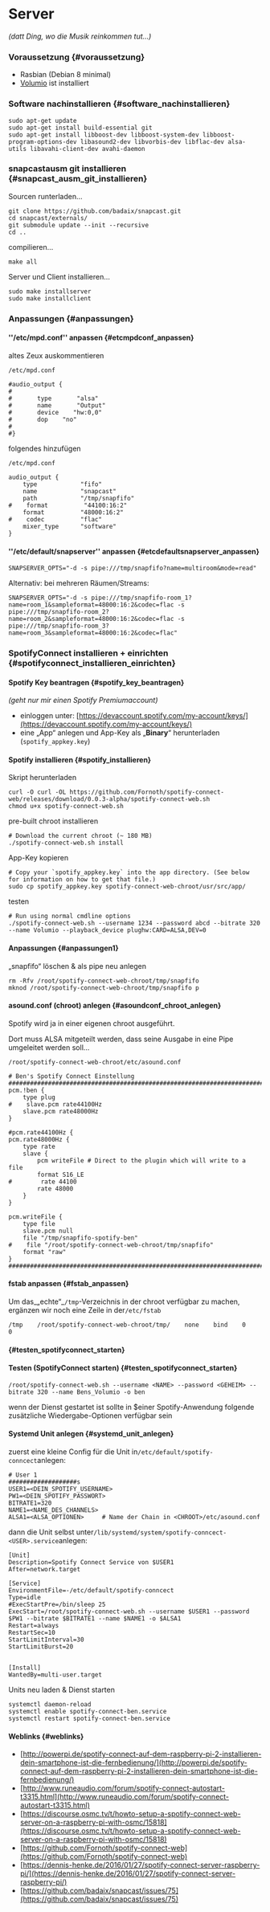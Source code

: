 # Server

_\(datt Ding, wo die Musik reinkommen tut…\)_

### Voraussetzung {#voraussetzung}

* Rasbian \(Debian 8 minimal\)
* [Volumio](https://volumio.org/) ist installiert

### Software nachinstallieren {#software_nachinstallieren}

```
sudo apt-get update
sudo apt-get install build-essential git
sudo apt-get install libboost-dev libboost-system-dev libboost-program-options-dev libasound2-dev libvorbis-dev libflac-dev alsa-utils libavahi-client-dev avahi-daemon
```

### snapcastausm git installieren {#snapcast_ausm_git_installieren}

Sourcen runterladen…

```
git clone https://github.com/badaix/snapcast.git
cd snapcast/externals/
git submodule update --init --recursive
cd ..
```

compilieren…

```
make all
```

Server und Client installieren…

```
sudo make installserver
sudo make installclient
```

### Anpassungen {#anpassungen}

#### ''/etc/mpd.conf'' anpassen {#etcmpdconf_anpassen}

altes Zeux auskommentieren

`/etc/mpd.conf`

```
#audio_output {
#
#       type       "alsa"
#       name       "Output"
#       device    "hw:0,0"
#       dop    "no"
#
#}
```

folgendes hinzufügen

`/etc/mpd.conf`

```
audio_output {
    type            "fifo"
    name            "snapcast"
    path            "/tmp/snapfifo"
#    format          "44100:16:2"
    format          "48000:16:2"
#    codec          "flac"
    mixer_type      "software"
}
```

#### ''/etc/default/snapserver'' anpassen {#etcdefaultsnapserver_anpassen}

```
SNAPSERVER_OPTS="-d -s pipe:///tmp/snapfifo?name=multiroom&mode=read"
```

Alternativ: bei mehreren Räumen/Streams:

```
SNAPSERVER_OPTS="-d -s pipe:///tmp/snapfifo-room_1?name=room_1&sampleformat=48000:16:2&codec=flac -s pipe:///tmp/snapfifo-room_2?name=room_2&sampleformat=48000:16:2&codec=flac -s pipe:///tmp/snapfifo-room_3?name=room_3&sampleformat=48000:16:2&codec=flac"
```

### SpotifyConnect installieren + einrichten {#spotifyconnect_installieren_einrichten}

#### Spotify Key beantragen {#spotify_key_beantragen}

_\(geht nur mir einen Spotify Premiumaccount\)_

* einloggen unter: [https://devaccount.spotify.com/my-account/keys/](https://devaccount.spotify.com/my-account/keys/)
* eine „App“ anlegen und App-Key als „**Binary**“ herunterladen \(`spotify_appkey.key`\)

#### Spotify installieren {#spotify_installieren}

Skript herunterladen

```
curl -O curl -OL https://github.com/Fornoth/spotify-connect-web/releases/download/0.0.3-alpha/spotify-connect-web.sh
chmod u+x spotify-connect-web.sh
```

pre-built chroot installieren

```
# Download the current chroot (~ 180 MB)
./spotify-connect-web.sh install
```

App-Key kopieren

    # Copy your `spotify_appkey.key` into the app directory. (See below for information on how to get that file.)
    sudo cp spotify_appkey.key spotify-connect-web-chroot/usr/src/app/

testen

```
# Run using normal cmdline options
./spotify-connect-web.sh --username 1234 --password abcd --bitrate 320 --name Volumio --playback_device plughw:CARD=ALSA,DEV=0
```

#### Anpassungen {#anpassungen1}

„snapfifo“ löschen & als pipe neu anlegen

```
rm -Rfv /root/spotify-connect-web-chroot/tmp/snapfifo
mknod /root/spotify-connect-web-chroot/tmp/snapfifo p
```

#### asound.conf \(chroot\) anlegen {#asoundconf_chroot_anlegen}

Spotify wird ja in einer eigenen chroot ausgeführt.

Dort muss ALSA mitgeteilt werden, dass seine Ausgabe in eine Pipe umgeleitet werden soll…

`/root/spotify-connect-web-chroot/etc/asound.conf`

```
# Ben's Spotify Connect Einstellung
#######################################################################
pcm.!ben {
    type plug
#    slave.pcm rate44100Hz
    slave.pcm rate48000Hz
}

#pcm.rate44100Hz {
pcm.rate48000Hz {
    type rate
    slave {
        pcm writeFile # Direct to the plugin which will write to a file
        format S16_LE
#        rate 44100
        rate 48000
    }
}

pcm.writeFile {
    type file
    slave.pcm null
    file "/tmp/snapfifo-spotify-ben"
#    file "/root/spotify-connect-web-chroot/tmp/snapfifo"
    format "raw"
}
#######################################################################
```

#### fstab anpassen {#fstab_anpassen}

Um das_„echte“_`/tmp`-Verzeichnis in der chroot verfügbar zu machen, ergänzen wir noch eine Zeile in der`/etc/fstab`

```
/tmp    /root/spotify-connect-web-chroot/tmp/    none    bind    0    0
```

####  {#testen_spotifyconnect_starten}

#### Testen \(SpotifyConnect starten\) {#testen_spotifyconnect_starten}

```
/root/spotify-connect-web.sh --username <NAME> --password <GEHEIM> --bitrate 320 --name Bens_Volumio -o ben
```

wenn der Dienst gestartet ist sollte in $einer Spotify-Anwendung folgende zusätzliche Wiedergabe-Optionen verfügbar sein

#### Systemd Unit anlegen {#systemd_unit_anlegen}

zuerst eine kleine Config für die Unit in`/etc/default/spotify-conncect`anlegen:

```
# User 1
###################s
USER1=<DEIN_SPOTIFY_USERNAME>
PW1=<DEIN_SPOTIFY_PASSWORT>
BITRATE1=320
NAME1=<NAME_DES_CHANNELS>
ALSA1=<ALSA_OPTIONEN>     # Name der Chain in <CHROOT>/etc/asound.conf
```

dann die Unit selbst unter`/lib/systemd/system/spotify-conncect-<USER>.service`anlegen:

```
[Unit]
Description=Spotify Connect Service von $USER1
After=network.target

[Service]
EnvironmentFile=-/etc/default/spotify-conncect
Type=idle
#ExecStartPre=/bin/sleep 25
ExecStart=/root/spotify-connect-web.sh --username $USER1 --password $PW1 --bitrate $BITRATE1 --name $NAME1 -o $ALSA1
Restart=always
RestartSec=10
StartLimitInterval=30
StartLimitBurst=20


[Install]
WantedBy=multi-user.target
```

Units neu laden & Dienst starten

```
systemctl daemon-reload
systemctl enable spotify-connect-ben.service
systemctl restart spotify-connect-ben.service
```

#### Weblinks {#weblinks}

* [http://powerpi.de/spotify-connect-auf-dem-raspberry-pi-2-installieren-dein-smartphone-ist-die-fernbedienung/](http://powerpi.de/spotify-connect-auf-dem-raspberry-pi-2-installieren-dein-smartphone-ist-die-fernbedienung/)
* [http://www.runeaudio.com/forum/spotify-connect-autostart-t3315.html](http://www.runeaudio.com/forum/spotify-connect-autostart-t3315.html)
* [https://discourse.osmc.tv/t/howto-setup-a-spotify-connect-web-server-on-a-raspberry-pi-with-osmc/15818](https://discourse.osmc.tv/t/howto-setup-a-spotify-connect-web-server-on-a-raspberry-pi-with-osmc/15818)
* [https://github.com/Fornoth/spotify-connect-web](https://github.com/Fornoth/spotify-connect-web)
* [https://dennis-henke.de/2016/01/27/spotify-connect-server-raspberry-pi/](https://dennis-henke.de/2016/01/27/spotify-connect-server-raspberry-pi/)
* [https://github.com/badaix/snapcast/issues/75](https://github.com/badaix/snapcast/issues/75)



